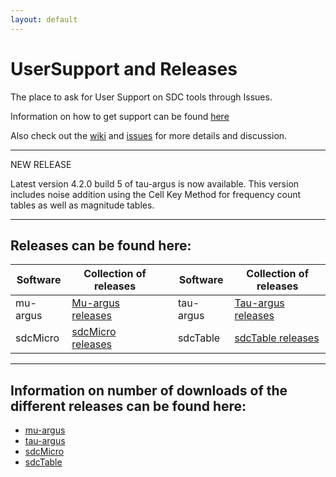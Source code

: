 ```yaml
---
layout: default
---
```

# UserSupport and Releases
The place to ask for User Support on SDC tools through Issues.

Information on how to get support can be found [here](https://github.com/sdcTools/UserSupport/wiki/Getting-Support)

Also check out the [wiki](https://github.com/sdcTools/UserSupport/wiki) and [issues](https://github.com/sdcTools/UserSupport/issues) for more details and discussion.

* * *
NEW RELEASE

Latest version 4.2.0 build 5 of tau-argus is now available. This version includes noise addition using the Cell Key Method for frequency count tables as well as magnitude tables.
* * *

## Releases can be found here:

| Software | Collection of releases |    | Software | Collection of releases |
| --- | --- | --- | --- | --- | 
| mu-argus | [Mu-argus releases](https://github.com/sdcTools/muargus/releases) | | tau-argus | [Tau-argus releases](https://github.com/sdcTools/tauargus/releases) |
| sdcMicro | [sdcMicro releases](https://github.com/sdcTools/sdcMicro/releases) | | sdcTable | [sdcTable releases](https://github.com/sdcTools/sdcTable/releases) |

* * *

## Information on number of downloads of the different releases can be found here:

* [mu-argus](muargusreleases.html)
* [tau-argus](tauargusreleases.html)
* [sdcMicro](sdcmicroreleases.html)
* [sdcTable](sdctablereleases.html)
